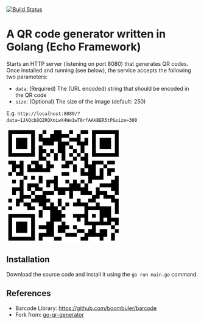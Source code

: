 [![Build Status](https://travis-ci.org/samwierema/go-qr-generator.svg?branch=master)](https://travis-ci.org/samwierema/go-qr-generator)

# A QR code generator written in Golang (Echo Framework)
Starts an HTTP server (listening on port 8080) that generates QR codes. Once installed and running (see below), the service accepts the following two parameters:
* ```data```: (Required) The (URL encoded) string that should be encoded in the QR code
* ```size```: (Optional) The size of the image (default: 250)

E.g. ```http://localhost:8080/?data=1JAQcb8Q2RQXniwX4We1wT6rfAAkBER5tP&size=300```


![QR Code](./qr.png "QR Code")

## Installation
Download the source code and install it using the `go run main.go` command.

## References
* Barcode Library: https://github.com/boombuler/barcode
* Fork from: [go-qr-generator](https://github.com/samwierema/go-qr-generator)
